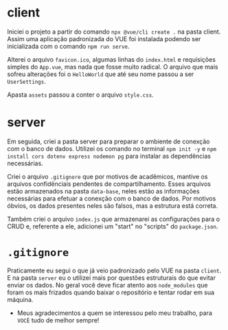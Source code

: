 # client

Iniciei o projeto a partir do comando `npx @vue/cli create .` na pasta client. Assim uma aplicação padronizada do VUE foi instalada podendo ser inicializada com o comando `npm run serve`.

Alterei o arquivo `favicon.ico`, algumas linhas do `index.html` e requisições simples do `App.vue`, mas nada que fosse muito radical. O arquivo que mais sofreu alterações foi o `HelloWorld` que até seu nome passou a ser `UserSettings`.

Apasta `assets` passou a conter o arquivo `style.css`.

# server

Em seguida, criei a pasta server para preparar o ambiente de conexção com o banco de dados. Utilizei os comando no terminal `npm init -y` e `npm install cors dotenv express nodemon pg` para instalar as dependências necessárias.

Criei o arquivo `.gitignore` que por motivos de acadêmicos, mantive os arquivos confidênciais pendentes de compartilhamento. Esses arquivos estão armazenados na pasta `data-base`, neles estão as informações necessárias para efetuar a conexção com  o banco de dados. Por motivos óbvios, os dados presentes neles são falsos, mas a estrutura está correta.

Também criei o arquivo `index.js` que armazenarei as configurações para o CRUD e, referente a ele, adicionei um "start" no "scripts" do `package.json`.

# `.gitignore`

Praticamente eu segui o que já veio padronizado pelo VUE na pasta `client`. E na pasta `server` eu o utilizei mais por questões estruturais do que evitar enviar os dados. No geral você deve ficar atento aos `node_modules` que foram os mais frizados quando baixar o repositório e tentar rodar em sua máquina.


- Meus agradecimentos a quem se interessou pelo meu trabalho, para `VOCÊ` tudo de melhor sempre! 